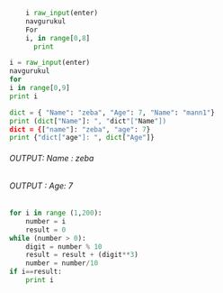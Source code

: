 ```python
    i raw_input(enter)
    navgurukul
    For
    i, in range[0,8]
      print
```



```python
i = raw_input(enter)
navgurukul
for
i in range[0,9]
print i
```


```python
dict = { "Name": "zeba", "Age": 7, "Name": "mann1"}
print (dict["Name"]: ", "dict"["Name"])
dict = {["name"]: "zeba", "age": 7}
print {"dict["age"]: ", dict["Age"]}
```

###### OUTPUT: Name : zeba
###### OUTPUT : Age: 7


```python
for i in range (1,200):
	number = i
	result = 0
while (number > 0):
	digit = number % 10
	result = result + (digit**3)
	number = number/10
if i==result:
	print i
```
